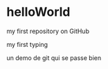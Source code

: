 helloWorld
==========

my first repository on GitHub

my first typing

un demo de git qui se passe bien

